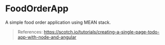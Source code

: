 # FoodOrderApp
A simple food order application using MEAN stack.

>References: 
<https://scotch.io/tutorials/creating-a-single-page-todo-app-with-node-and-angular>

